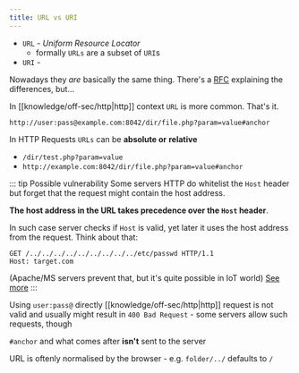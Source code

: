```yaml
---
title: URL vs URI
---
```


- `URL` - _Uniform Resource Locator_
  - formally `URLs` are a subset of `URI`s
- `URI` -

Nowadays they _are_ basically the same thing. There's a [RFC](https://datatracker.ietf.org/doc/html/rfc3305) explaining the differences, but...

In [[knowledge/off-sec/http|http]] context `URL` is more common. That's it.

```
http://user:pass@example.com:8042/dir/file.php?param=value#anchor
```

In HTTP Requests `URLs` can be **absolute or** **relative**

- `/dir/test.php?param=value`
- `http://example.com:8042/dir/file.php?param=value#anchor`

::: tip Possible vulnerability
Some servers HTTP do whitelist the `Host` header but forget that the request might contain the host address.

**The host address in the URL takes precedence over the `Host` header**.

In such case server checks if `Host` is valid, yet later it uses the host address from the request. Think about that:

```http
GET /../../../../../../../../../etc/passwd HTTP/1.1 
Host: target.com
```
(Apache/MS servers prevent that, but it's quite possible in IoT world)
[See more](https://portswigger.net/blog/cracking-the-lens-targeting-https-hidden-attack-surface)
:::

Using `user:pass@` directly [[knowledge/off-sec/http|http]] request is not valid and usually might result in `400 Bad Request` - some servers allow such requests, though

`#anchor` and what comes after **isn't** sent to the server

URL is oftenly normalised by the browser - e.g. `folder/../` defaults to `/`
